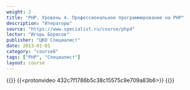 ```yaml
---
weight: 2
title: "PHP. Уровень 4. Профессиональное программирование на PHP"
description: "Итераторы"
source: "https://www.specialist.ru/course/php4"
lector: "Игорь Борисов"
publisher: "ЦКО Специалист"
date: 2013-01-01
category: "course6"
tags: ["PHP", "Специалист"]
layout: course
---
```

{{<players>}}
    {{<protonvideo 432c7f1786b5c38c15575c9e709a83b6>}}
{{</players>}}
